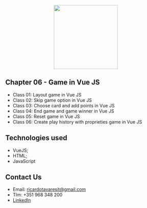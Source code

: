 <p align="center"><img src="https://www.vectorlogo.zone/logos/vuejs/vuejs-ar21.svg" width="200px"></p>

<h2>Chapter 06 - Game in Vue JS</h2>

- Class 01: Layout game in Vue JS
- Class 02: Skip game option in Vue JS
- Class 03: Choose card and add points in Vue JS
- Class 04: End game and game winner in Vue JS
- Class 05: Reset game in Vue JS
- Class 06: Create play history with proprieties game in Vue JS

## Technologies used

- VueJS;
- HTML;
- JavaScript

## Contact Us

- Email: ricardotavaresit@gmail.com
- Tlm: +351 968 348 200
- [LinkedIn](https://www.linkedin.com/in/ricardotavaresit/)
